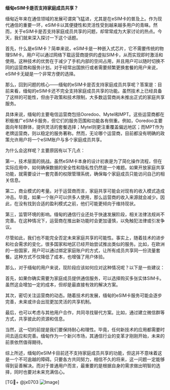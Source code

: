 **缅甸eSIM卡是否支持家庭成员共享？**

缅甸近年来在通信领域的发展可谓突飞猛进，尤其是在eSIM卡的普及上。作为现代通信的重要一环，eSIM卡以其便捷性和灵活性受到越来越多用户的青睐。然而，关于eSIM卡是否支持家庭成员共享的问题，却常常成为大家讨论的热点。今天，我们就来深入探讨一下这个话题。

首先，什么是eSIM卡？简单来说，eSIM卡是一种嵌入式芯片，它不需要传统的物理SIM卡。用户可以通过网络下载运营商提供的虚拟SIM卡，从而实现即时激活和使用。这种技术的优势在于减少了手机内部的空间占用，并且用户可以随时切换不同的运营商和服务计划。对于经常出国旅行或者需要频繁更换套餐的用户来说，eSIM卡无疑是一个非常方便的选择。

那么，回到问题的核心——缅甸的eSIM卡是否支持家庭成员共享呢？答案是：目前来看，缅甸的eSIM卡还不完全支持家庭成员共享的功能。虽然技术上已经具备了这样的可能性，但由于政策和技术限制，大多数运营商尚未推出正式的家庭共享服务。

具体来说，缅甸的主要电信运营商包括Ooredoo、Mytel和MPT。这些运营商都在积极推广eSIM卡服务，但它们的服务范围和功能各有侧重。例如，Ooredoo主要面向年轻群体，提供灵活的套餐选择；Mytel则更注重覆盖偏远地区；而MPT作为老牌运营商，则以稳定的服务著称。然而，无论哪个运营商，目前都没有明确的政策允许用户将一个eSIM账户与多个家庭成员共享。

为什么会这样呢？主要原因有以下几点：

第一，技术层面的挑战。虽然eSIM卡本身的设计初衷是为了简化操作流程，但在实际应用中，如何确保数据的安全性和隐私性仍然是一个难题。如果开放家庭共享功能，就需要设计一套完善的权限管理系统，确保每个家庭成员只能访问自己的相关信息。

第二，商业模式的考量。对于运营商而言，家庭共享可能会对现有的收入模式造成冲击。毕竟，如果一个账户可以供多人使用，那么运营商的收入来源就会减少。因此，在没有找到合适的盈利模式之前，他们可能更倾向于维持现状。

第三，监管环境的影响。缅甸的通信行业还处于快速发展阶段，相关法律法规尚不完善。在这种情况下，运营商在推出新功能时会更加谨慎，以免触犯法律或引发争议。

尽管如此，我们也不能完全否定未来家庭共享的可能性。事实上，随着技术的进步和社会需求的变化，很多国家和地区已经开始尝试推出类似的服务。比如，在欧洲的一些国家，用户可以通过绑定家庭账户的方式，让所有成员共享同一份流量套餐。这种方式不仅降低了成本，也增强了用户体验。

那么，对于缅甸的用户来说，现阶段应该如何应对这种情况呢？以下是一些建议：

首先，如果你确实需要为家庭成员提供通信服务，可以选择购买多张实体SIM卡。虽然这会增加一定的成本，但却是最直接有效的解决方案。

其次，密切关注运营商的动态。随着技术的发展，缅甸的eSIM卡服务可能会逐步完善，未来或许会出现更加灵活的共享机制。

最后，也可以考虑与其他用户合作，共同寻找替代方案。比如，通过建立微信群等方式，共享彼此的资源和信息。

当然，这一切的前提是我们要保持耐心和理性。毕竟，任何新技术的应用都需要时间去适应和完善。缅甸作为一个新兴市场，其通信行业的变革才刚刚开始，未来的前景依然值得期待。

综上所述，缅甸的eSIM卡目前还不支持家庭成员共享的功能，但这并不意味着这是一个不可逾越的障碍。只要各方共同努力，相信不久的将来，这一问题一定能够得到妥善解决。而对于普通用户而言，最重要的是根据自身的需求做出明智的选择，同时也要对未来充满信心。

[TG💪+ @jx0703 ![Image](https://github.com/user-attachments/assets/dbca1d08-cadb-493c-b0ec-ad6f7a83f270)]